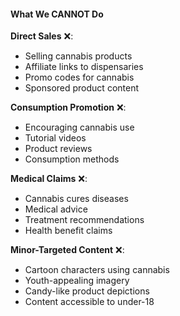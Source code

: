 #### What We CANNOT Do

**Direct Sales** ❌:
- Selling cannabis products
- Affiliate links to dispensaries
- Promo codes for cannabis
- Sponsored product content

**Consumption Promotion** ❌:
- Encouraging cannabis use
- Tutorial videos
- Product reviews
- Consumption methods

**Medical Claims** ❌:
- Cannabis cures diseases
- Medical advice
- Treatment recommendations
- Health benefit claims

**Minor-Targeted Content** ❌:
- Cartoon characters using cannabis
- Youth-appealing imagery
- Candy-like product depictions
- Content accessible to under-18
